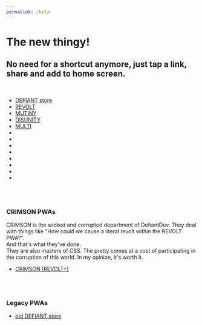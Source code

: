 ```yaml
---
permalink: /beta
---
```

# The new thingy!
## No need for a shortcut anymore, just tap a link, share and add to home screen.
<br/>

- [DEFIANT store]()
- [REVOLT](./revolt.html)
- [MUTINY](./mutiny.html)
- [DISUNITY](./disunity.html)
- [MULTI](./multi.html)
- []()
- []()
- []()
- []()
- []()
- []()
- []()
- []()
<br/>
<br/>

### CRIMSON PWAs
CRIMSON is the wicked and corrupted department of DefiantDev. They deal with things like "How could we cause a literal revolt within the REVOLT PWA?".<br/>
And that's what they've done. <br/>
They are also masters of CSS. The pretty comes at a cost of participating in the corruption of this world. In my opinion, it's worth it.
- [CRIMSON (REVOLT+)](./revolt+.html)
<br/>
<br/>

### Legacy PWAs
- [old DEFIANT store](./olddefiantstore.html)